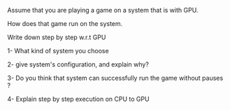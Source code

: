 Assume that you are playing a game on a system that is with GPU.

How does that game run on the system.

Write down step by step w.r.t GPU

1- What kind of system you choose

2- give system's configuration, and explain why?

3- Do you think that system can successfully run the game without pauses ?

4- Explain step by step execution on CPU to GPU



